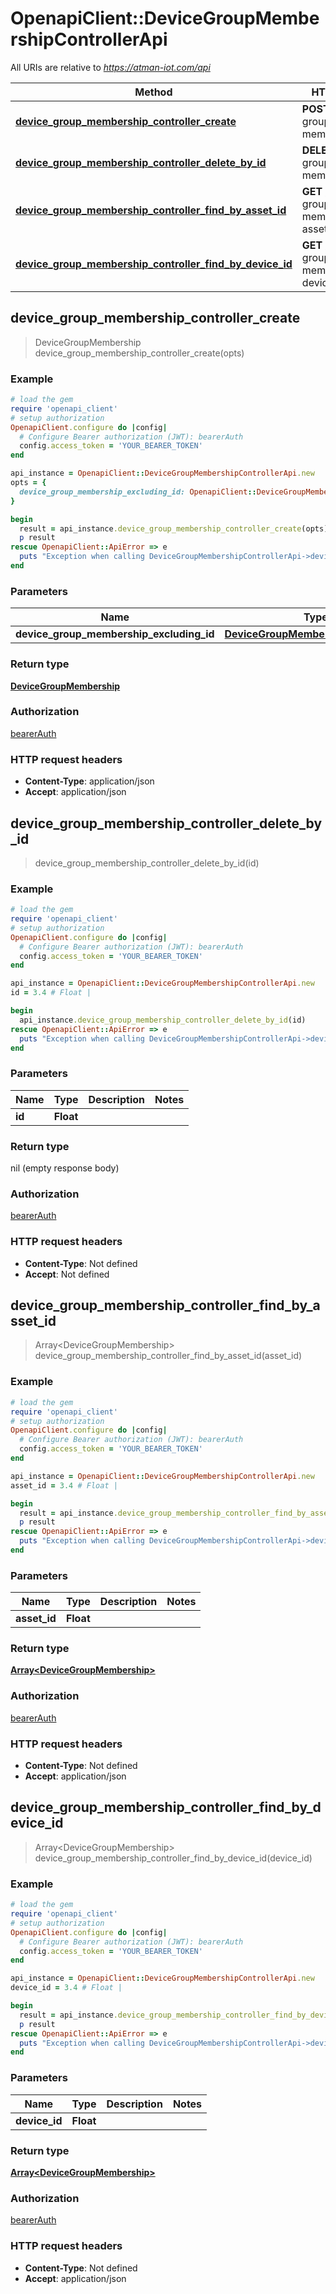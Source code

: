 # OpenapiClient::DeviceGroupMembershipControllerApi

All URIs are relative to *https://atman-iot.com/api*

Method | HTTP request | Description
------------- | ------------- | -------------
[**device_group_membership_controller_create**](DeviceGroupMembershipControllerApi.md#device_group_membership_controller_create) | **POST** /device-group-memberships | 
[**device_group_membership_controller_delete_by_id**](DeviceGroupMembershipControllerApi.md#device_group_membership_controller_delete_by_id) | **DELETE** /device-group-memberships/{id} | 
[**device_group_membership_controller_find_by_asset_id**](DeviceGroupMembershipControllerApi.md#device_group_membership_controller_find_by_asset_id) | **GET** /device-group-memberships/by-asset/{assetId} | 
[**device_group_membership_controller_find_by_device_id**](DeviceGroupMembershipControllerApi.md#device_group_membership_controller_find_by_device_id) | **GET** /device-group-memberships/by-device/{deviceId} | 



## device_group_membership_controller_create

> DeviceGroupMembership device_group_membership_controller_create(opts)



### Example

```ruby
# load the gem
require 'openapi_client'
# setup authorization
OpenapiClient.configure do |config|
  # Configure Bearer authorization (JWT): bearerAuth
  config.access_token = 'YOUR_BEARER_TOKEN'
end

api_instance = OpenapiClient::DeviceGroupMembershipControllerApi.new
opts = {
  device_group_membership_excluding_id: OpenapiClient::DeviceGroupMembershipExcludingId.new # DeviceGroupMembershipExcludingId | 
}

begin
  result = api_instance.device_group_membership_controller_create(opts)
  p result
rescue OpenapiClient::ApiError => e
  puts "Exception when calling DeviceGroupMembershipControllerApi->device_group_membership_controller_create: #{e}"
end
```

### Parameters


Name | Type | Description  | Notes
------------- | ------------- | ------------- | -------------
 **device_group_membership_excluding_id** | [**DeviceGroupMembershipExcludingId**](DeviceGroupMembershipExcludingId.md)|  | [optional] 

### Return type

[**DeviceGroupMembership**](DeviceGroupMembership.md)

### Authorization

[bearerAuth](../README.md#bearerAuth)

### HTTP request headers

- **Content-Type**: application/json
- **Accept**: application/json


## device_group_membership_controller_delete_by_id

> device_group_membership_controller_delete_by_id(id)



### Example

```ruby
# load the gem
require 'openapi_client'
# setup authorization
OpenapiClient.configure do |config|
  # Configure Bearer authorization (JWT): bearerAuth
  config.access_token = 'YOUR_BEARER_TOKEN'
end

api_instance = OpenapiClient::DeviceGroupMembershipControllerApi.new
id = 3.4 # Float | 

begin
  api_instance.device_group_membership_controller_delete_by_id(id)
rescue OpenapiClient::ApiError => e
  puts "Exception when calling DeviceGroupMembershipControllerApi->device_group_membership_controller_delete_by_id: #{e}"
end
```

### Parameters


Name | Type | Description  | Notes
------------- | ------------- | ------------- | -------------
 **id** | **Float**|  | 

### Return type

nil (empty response body)

### Authorization

[bearerAuth](../README.md#bearerAuth)

### HTTP request headers

- **Content-Type**: Not defined
- **Accept**: Not defined


## device_group_membership_controller_find_by_asset_id

> Array&lt;DeviceGroupMembership&gt; device_group_membership_controller_find_by_asset_id(asset_id)



### Example

```ruby
# load the gem
require 'openapi_client'
# setup authorization
OpenapiClient.configure do |config|
  # Configure Bearer authorization (JWT): bearerAuth
  config.access_token = 'YOUR_BEARER_TOKEN'
end

api_instance = OpenapiClient::DeviceGroupMembershipControllerApi.new
asset_id = 3.4 # Float | 

begin
  result = api_instance.device_group_membership_controller_find_by_asset_id(asset_id)
  p result
rescue OpenapiClient::ApiError => e
  puts "Exception when calling DeviceGroupMembershipControllerApi->device_group_membership_controller_find_by_asset_id: #{e}"
end
```

### Parameters


Name | Type | Description  | Notes
------------- | ------------- | ------------- | -------------
 **asset_id** | **Float**|  | 

### Return type

[**Array&lt;DeviceGroupMembership&gt;**](DeviceGroupMembership.md)

### Authorization

[bearerAuth](../README.md#bearerAuth)

### HTTP request headers

- **Content-Type**: Not defined
- **Accept**: application/json


## device_group_membership_controller_find_by_device_id

> Array&lt;DeviceGroupMembership&gt; device_group_membership_controller_find_by_device_id(device_id)



### Example

```ruby
# load the gem
require 'openapi_client'
# setup authorization
OpenapiClient.configure do |config|
  # Configure Bearer authorization (JWT): bearerAuth
  config.access_token = 'YOUR_BEARER_TOKEN'
end

api_instance = OpenapiClient::DeviceGroupMembershipControllerApi.new
device_id = 3.4 # Float | 

begin
  result = api_instance.device_group_membership_controller_find_by_device_id(device_id)
  p result
rescue OpenapiClient::ApiError => e
  puts "Exception when calling DeviceGroupMembershipControllerApi->device_group_membership_controller_find_by_device_id: #{e}"
end
```

### Parameters


Name | Type | Description  | Notes
------------- | ------------- | ------------- | -------------
 **device_id** | **Float**|  | 

### Return type

[**Array&lt;DeviceGroupMembership&gt;**](DeviceGroupMembership.md)

### Authorization

[bearerAuth](../README.md#bearerAuth)

### HTTP request headers

- **Content-Type**: Not defined
- **Accept**: application/json

